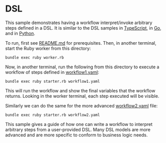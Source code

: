 # DSL

This sample demonstrates having a workflow interpret/invoke arbitrary steps defined in a DSL. It is similar to the DSL
samples in [TypeScript](https://github.com/temporalio/samples-typescript/tree/main/dsl-interpreter), in
[Go](https://github.com/temporalio/samples-go/tree/main/dsl), and in
[Python](https://github.com/temporalio/samples-python/tree/main/dsl).

To run, first see [README.md](../README.md) for prerequisites. Then, in another terminal, start the Ruby worker
from this directory:

    bundle exec ruby worker.rb

Now, in another terminal, run the following from this directory to execute a workflow of steps defined in
[workflow1.yaml](workflow1.yaml):

    bundle exec ruby starter.rb workflow1.yaml

This will run the workflow and show the final variables that the workflow returns. Looking in the worker terminal, each
step executed will be visible.

Similarly we can do the same for the more advanced [workflow2.yaml](workflow2.yaml) file:

    bundle exec ruby starter.rb workflow2.yaml

This sample gives a guide of how one can write a workflow to interpret arbitrary steps from a user-provided DSL. Many
DSL models are more advanced and are more specific to conform to business logic needs.